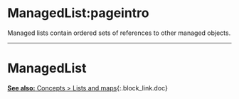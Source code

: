 # ManagedList:pageintro
Managed lists contain ordered sets of references to other managed objects.

---
# ManagedList
[**See also:** Concepts &gt; Lists and maps](/docs/concepts/lists-maps){:.block_link.doc}